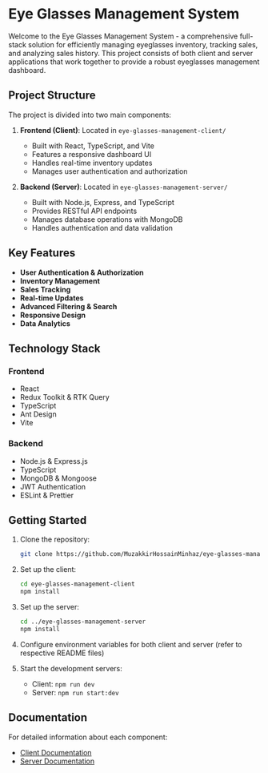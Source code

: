 # Eye Glasses Management System

Welcome to the Eye Glasses Management System - a comprehensive full-stack solution for efficiently managing eyeglasses inventory, tracking sales, and analyzing sales history. This project consists of both client and server applications that work together to provide a robust eyeglasses management dashboard.

## Project Structure

The project is divided into two main components:

1. **Frontend (Client)**: Located in `eye-glasses-management-client/`

   - Built with React, TypeScript, and Vite
   - Features a responsive dashboard UI
   - Handles real-time inventory updates
   - Manages user authentication and authorization

2. **Backend (Server)**: Located in `eye-glasses-management-server/`
   - Built with Node.js, Express, and TypeScript
   - Provides RESTful API endpoints
   - Manages database operations with MongoDB
   - Handles authentication and data validation

## Key Features

- **User Authentication & Authorization**
- **Inventory Management**
- **Sales Tracking**
- **Real-time Updates**
- **Advanced Filtering & Search**
- **Responsive Design**
- **Data Analytics**

## Technology Stack

### Frontend

- React
- Redux Toolkit & RTK Query
- TypeScript
- Ant Design
- Vite

### Backend

- Node.js & Express.js
- TypeScript
- MongoDB & Mongoose
- JWT Authentication
- ESLint & Prettier

## Getting Started

1. Clone the repository:

   ```bash
   git clone https://github.com/MuzakkirHossainMinhaz/eye-glasses-management.git
   ```

2. Set up the client:

   ```bash
   cd eye-glasses-management-client
   npm install
   ```

3. Set up the server:

   ```bash
   cd ../eye-glasses-management-server
   npm install
   ```

4. Configure environment variables for both client and server (refer to respective README files)

5. Start the development servers:
   - Client: `npm run dev`
   - Server: `npm run start:dev`

## Documentation

For detailed information about each component:

- [Client Documentation](./eye-glasses-management-client/README.md)
- [Server Documentation](./eye-glasses-management-server/README.md)
